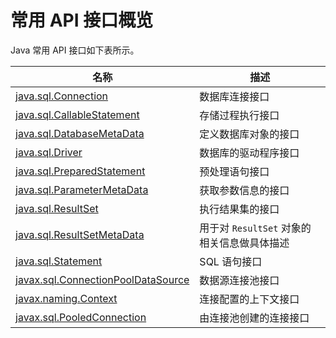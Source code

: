 # 常用 API 接口概览 

Java 常用 API 接口如下表所示。


|      名称        |         描述              |
|-----------------|---------------------------|
| [java.sql.Connection](2.java-sql-connection.md)  | 数据库连接接口    |
| [java.sql.CallableStatement](3.java-sql-callablestatement.md) | 存储过程执行接口  |
| [java.sql.DatabaseMetaData](4.java-sql-databasemetadata.md)   | 定义数据库对象的接口  |
| [java.sql.Driver](5.java-sql-driver.md) | 数据库的驱动程序接口  |
| [java.sql.PreparedStatement](6.java-sql-preparedstatement.md) | 预处理语句接口   |
| [java.sql.ParameterMetaData](7.java-sql-parametermetadata.md) | 获取参数信息的接口    |
| [java.sql.ResultSet](8.java-sql-resultset.md)                 | 执行结果集的接口   |
| [java.sql.ResultSetMetaData](9.java-sql-resultsetmetadata.md) | 用于对 `ResultSet` 对象的相关信息做具体描述 |
| [java.sql.Statement](10.java-sql-statement.md)                | SQL 语句接口    |
| [javax.sql.ConnectionPoolDataSource](11.javax-sql-connectionpooldatasource.md) | 数据源连接池接口   |
| [javax.naming.Context](12.javax-naming-context.md)            | 连接配置的上下文接口   |
| [javax.sql.PooledConnection](13.javax-sql-pooledconnection.md)| 由连接池创建的连接接口      |



